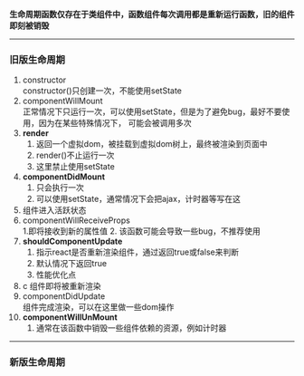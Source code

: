 **生命周期函数仅存在于类组件中，函数组件每次调用都是重新运行函数，旧的组件即刻被销毁**

***

### 旧版生命周期
1.  constructor     
    constructor()只创建一次，不能使用setState
2.  componentWillMount  
    正常情况下只运行一次，可以使用setState，但是为了避免bug，最好不要使用，因为在某些特殊情况下，
    可能会被调用多次
3.  **render**  
    1.  返回一个虚拟dom，被挂载到虚拟dom树上，最终被渲染到页面中
    2.  render()不止运行一次
    3.  这里禁止使用setState
4.  **componentDidMount**
    1.  只会执行一次
    2. 可以使用setState，通常情况下会把ajax，计时器等写在这
5.  组件进入活跃状态
6.  componentWillReceiveProps   
    1.即将接收到新的属性值
    2. 该函数可能会导致一些bug，不推荐使用
7.  **shouldComponentUpdate**
    1.  指示react是否重新渲染组件，通过返回true或false来判断
    2.  默认情况下返回true
    3.  性能优化点
8.  c 
    组件即将被重新渲染
9.  componentDidUpdate  
    组件完成渲染，可以在这里做一些dom操作
10. **componentWillUnMount**    
    1. 通常在该函数中销毁一些组件依赖的资源，例如计时器
***

### 新版生命周期

